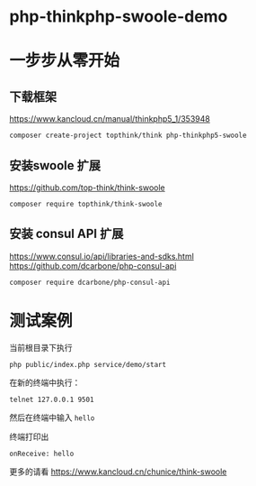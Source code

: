 # php-thinkphp-swoole-demo


# 一步步从零开始
## 下载框架

https://www.kancloud.cn/manual/thinkphp5_1/353948
```SHELL
composer create-project topthink/think php-thinkphp5-swoole
```

## 安装swoole 扩展
https://github.com/top-think/think-swoole
```SHELL
composer require topthink/think-swoole
```

## 安装 consul API 扩展
https://www.consul.io/api/libraries-and-sdks.html
https://github.com/dcarbone/php-consul-api
```SHELL
composer require dcarbone/php-consul-api
```

# 测试案例
当前根目录下执行
```SHELL
php public/index.php service/demo/start
```
在新的终端中执行：
```SEHLL
telnet 127.0.0.1 9501
```
然后在终端中输入 `hello`

终端打印出
```SHELL
onReceive: hello
```

更多的请看 https://www.kancloud.cn/chunice/think-swoole